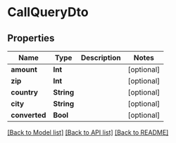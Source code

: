 # CallQueryDto

## Properties
Name | Type | Description | Notes
------------ | ------------- | ------------- | -------------
**amount** | **Int** |  | [optional] 
**zip** | **Int** |  | [optional] 
**country** | **String** |  | [optional] 
**city** | **String** |  | [optional] 
**converted** | **Bool** |  | [optional] 

[[Back to Model list]](../README.md#documentation-for-models) [[Back to API list]](../README.md#documentation-for-api-endpoints) [[Back to README]](../README.md)


